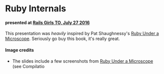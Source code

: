 # Ruby Internals
#### presented at [Rails Girls TO, July 27 2016](http://www.meetup.com/railsgirlsTO/events/232462550/)

This presentation was *heavily* inspired by Pat Shaughnessy's [Ruby Under a Microscope](http://patshaughnessy.net/ruby-under-a-microscope). Seriously go buy this book, it's really great.

#### Image credits
* The slides include a few screenshots from [Ruby Under a Microscope](http://patshaughnessy.net/ruby-under-a-microscope) (see Compilatio